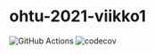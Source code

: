 # ohtu-2021-viikko1

![GitHub Actions](https://github.com/msiivone/ohtu-2021-viikko1/workflows/Java%20CI%20with%20Gradle/badge.svg)
![codecov](https://codecov.io/gh/msiivone/ohtu-2021-viikko1/branch/main/graph/badge.svg?token=70acf9f4-49b1-4a97-ac3f-ea83ec38f48d)
